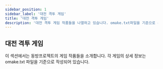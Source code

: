 ```yaml
---
sidebar_position: 1
sidebar_label: '대전 격투 게임'
title: '대전 격투 게임'
description: '대전 격투 게임 작품들을 나열하고 있습니다. omake.txt파일을 기준으로 문서를 작성하고 있습니다.'
---
```


## 대전 격투 게임

이 섹션에서는 동방프로젝트의 게임 작품들을 소개합니다. 각 게임의 상세 정보는 omake.txt 파일을 기준으로 작성되어 있습니다.
